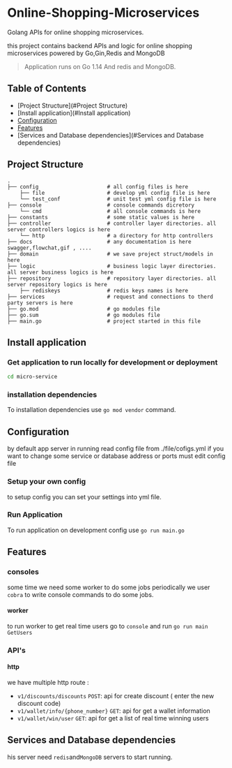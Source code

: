 # Online-Shopping-Microservices



Golang APIs for online shopping microservices.

this project contains backend APIs and logic for online shopping microservices powered by Go,Gin,Redis and MongoDB
> Application runs on Go 1.14 And redis and MongoDB.
  
## Table of Contents  
  
- [Project Structure](#Project Structure)  
- [Install application](#Install application)  
- [Configuration](#configuration)  
- [Features](#Features)  
- [Services and Database dependencies](#Services and Database dependencies)  

  


## Project Structure 
```
.
├── config                      # all config files is here
    ├── file                    # develop yml config file is here
    └── test_conf               # unit test yml config file is here
├── console                     # console commands dicretory
    └── cmd                     # all console commands is here 
├── constants                   # some static values is here
├── controller                  # controller layer directories. all server controllers logics is here 
    └── http                    # a directory for http controllers
├── docs                        # any documentation is here swagger,flowchat,gif , ....
├── domain                      # we save project struct/models in here
├── logic                       # business logic layer directories. all server business logics is here
├── repository                  # repository layer directories. all server repository logics is here
    ├── rediskeys               # redis keys names is here
├── services                    # request and connections to therd party servers is here
├── go.mod                      # go modules file
├── go.sum                      # go modules file
├── main.go                     # project started in this file

```

## Install application
###  Get application to run locally for development or deployment

```bash
cd micro-service
```
### installation dependencies
To installation dependencies use ```go mod vendor``` command.

## Configuration  
by default app server in running read config file from ./file/cofigs.yml if you want to change some service or database address or ports must edit config file
### Setup your own config
to setup config you can set your settings into yml file.

### Run Application
To run application on development config use
```go run main.go``` 

## Features
### consoles
some time we need some worker to do some jobs periodically we user `cobra` to write console commands to do some jobs.

#### worker
to run worker to get real time users go to `console` and run 
`go run main GetUsers`
### API's

#### http
we have multiple http route :

- `v1/discounts/discounts` `POST`: api for create discount ( enter the new discount code)
- `v1/wallet/info/{phone_number}` `GET`: api for get a wallet information
- `v1/wallet/win/user` `GET`: api for get a list of real time winning users



## Services and Database dependencies
his server need `redis`and`MongoDB` servers to start running.



